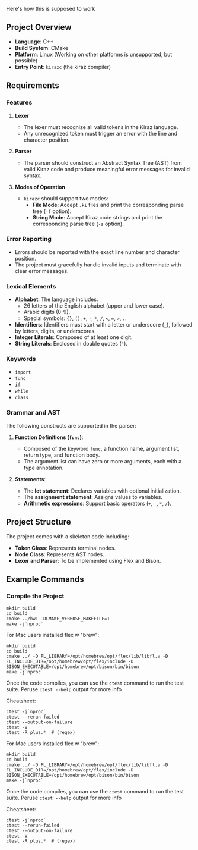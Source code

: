 
Here's how this is supposed to work

## Project Overview

- **Language**: C++
- **Build System**: CMake
- **Platform**: Linux (Working on other platforms is unsupported, but possible)
- **Entry Point**: `kirazc` (the kiraz compiler)

## Requirements

### Features

1. **Lexer**
   - The lexer must recognize all valid tokens in the Kiraz language.
   - Any unrecognized token must trigger an error with the line and character position.

2. **Parser**
   - The parser should construct an Abstract Syntax Tree (AST) from valid Kiraz code and produce meaningful error messages for invalid syntax.

3. **Modes of Operation**
   - `kirazc` should support two modes:
     - **File Mode**: Accept `.ki` files and print the corresponding parse tree (`-f` option).
     - **String Mode**: Accept Kiraz code strings and print the corresponding parse tree (`-s` option).

### Error Reporting

- Errors should be reported with the exact line number and character position.
- The project must gracefully handle invalid inputs and terminate with clear error messages.

### Lexical Elements

- **Alphabet**: The language includes:
  - 26 letters of the English alphabet (upper and lower case).
  - Arabic digits (0-9).
  - Special symbols: `{}`, `()`, `+`, `-`, `*`, `/`, `<`, `=`, `>`, `.`.
- **Identifiers**: Identifiers must start with a letter or underscore (`_`), followed by letters, digits, or underscores.
- **Integer Literals**: Composed of at least one digit.
- **String Literals**: Enclosed in double quotes (`"`).

### Keywords

- `import`
- `func`
- `if`
- `while`
- `class`

### Grammar and AST

The following constructs are supported in the parser:

1. **Function Definitions (`func`)**:
   - Composed of the keyword `func`, a function name, argument list, return type, and function body.
   - The argument list can have zero or more arguments, each with a type annotation.

2. **Statements**:
   - The **let statement**: Declares variables with optional initialization.
   - The **assignment statement**: Assigns values to variables.
   - **Arithmetic expressions**: Support basic operators (`+`, `-`, `*`, `/`).

## Project Structure

The project comes with a skeleton code including:

- **Token Class**: Represents terminal nodes.
- **Node Class**: Represents AST nodes.
- **Lexer and Parser**: To be implemented using Flex and Bison.

## Example Commands

### Compile the Project

```
mkdir build
cd build
cmake ../hw1 -DCMAKE_VERBOSE_MAKEFILE=1
make -j`nproc`
```

For Mac users installed flex w "brew":

```
mkdir build
cd build
cmake ../ -D FL_LIBRARY=/opt/homebrew/opt/flex/lib/libfl.a -D FL_INCLUDE_DIR=/opt/homebrew/opt/flex/include -D BISON_EXECUTABLE=/opt/homebrew/opt/bison/bin/bison
make -j`nproc`
```

Once the code compiles, you can use the ``ctest`` command to run the
test suite. Peruse ``ctest --help`` output for more info

Cheatsheet:

```shell
ctest -j`nproc`
ctest --rerun-failed
ctest --output-on-failure
ctest -V
ctest -R plus.*  # (regex)
```

For Mac users installed flex w "brew":

```
mkdir build
cd build
cmake ../ -D FL_LIBRARY=/opt/homebrew/opt/flex/lib/libfl.a -D FL_INCLUDE_DIR=/opt/homebrew/opt/flex/include -D BISON_EXECUTABLE=/opt/homebrew/opt/bison/bin/bison
make -j`nproc`
```

Once the code compiles, you can use the ``ctest`` command to run the
test suite. Peruse ``ctest --help`` output for more info

Cheatsheet:

```shell
ctest -j`nproc`
ctest --rerun-failed
ctest --output-on-failure
ctest -V
ctest -R plus.*  # (regex)
```
